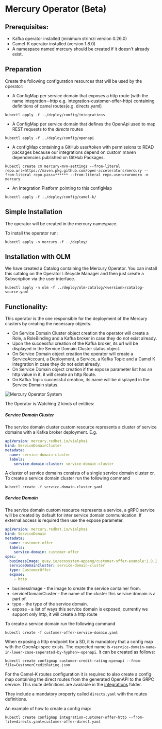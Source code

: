 # Mercury Operator (Beta)
## Prerequisites:

- Kafka operator installed (minimum strimzi version 0.26.0)
- Camel-K operator installed (version 1.8.0)
- A namespace named mercury should be created if it doesn't already exist.

## Preparation

Create the following configuration resources that will be used by the operator:

- A ConfigMap per service domain that exposes a http route
  (with the name integration-<service-domain-name>-http e.g. integration-customer-offer-http)
  containing definitions of camel routes(e.g. directs.yaml)

```shell
kubectl apply -f ../deploy/config/integrations
```

- A ConfigMap per service domain that defines the OpenApi used to map REST requests to the
  _directs_ routes

```shell
kubectl apply -f ../deploy/config/openapi
```

- A configMap containing a GitHub user/token with permissions to READ packages because our
integrations depend on custom maven dependencies published on GitHub Packages.

```shell
kubectl create cm mercury-mvn-settings --from-literal repo.url=https://maven.pkg.github.com/open-accelerators/mercury --from-literal repo.pass=****** --from-literal repo.user=ruromero -n mercury
```

- An Integration Platform pointing to this configMap

```shell
kubectl apply -f ../deploy/config/camel-k/
```

## Simple Installation

The operator will be created in the mercury namespace.

To install the operator run:

```shell
kubectl apply -n mercury -f ../deploy/
```

## Installation with OLM

We have created a Catalog containing the Mercury Operator. You can install this catalog on the 
Operator Lifecycle Manager and then just create a Subscription via the user interface.

```shell
kubectl apply -n olm -f ../deploy/olm-catalog/<version>/catalog-source.yaml
```

## Functionality:
This operator is the one responsible for the deployment of the Mercury clusters by creating the necessary objects.
* On Service Domain Cluster object creation the operator will create a Role, a RoleBinding and a Kafka broker in case they do not exist already.
* Upon the successful creation of the Kafka broker, its url will be displayed in the Service Domain Cluster status object.
* On Service Domain object creation the operator will create a ServiceAccount, a Deployment, a Service, a Kafka Topic and a Camel K Integration in case they do not exist already.
* On Service Domain object creation if the expose parameter list has an http value in it, it will create an http Route.
* On Kafka Topic successful creation, its name will be displayed in the Service Domain status.

![Mercury Operator System](images/mercury-operator.png)

The Operator is Watching 2 kinds of entities:

##### Service Domain Cluster
The service domain cluster custom resource represents a cluster of service domains with a Kafka broker deployment.
E.g.
```yaml
apiVersion: mercury.redhat.io/v1alpha1
kind: ServiceDomainCluster
metadata:
  name: service-domain-cluster
  labels:
    service-domain-cluster: service-domain-cluster
```

A cluster of service domains consists of a single service domain cluster cr.
To create a service domain cluster run the following command
```shell
kubectl create -f service-domain-cluster.yaml
```

##### Service Domain
The service domain custom resource represents a service, a gRPC service will be created by default for inter service domain communication. 
If external access is required then use the expose parameter.
```yaml
apiVersion: mercury.redhat.io/v1alpha1
kind: ServiceDomain
metadata:
  name: customer-offer
  labels:
    service-domain: customer-offer
spec:
  businessImage: quay.io/ecosystem-appeng/customer-offer-example:1.0.1
  serviceDomainCluster: service-domain-cluster
  type: CustomerOffer
  expose:
    - http
```
* businessImage - the image to create the service container from.
* serviceDomainCluster - the name of the cluster this service domain is a part of.
* type - the type of the service domain.
* expose - a list of ways this service domain is exposed, currently we support only http, it will create a http route 

To create a service domain run the following command
```shell
kubectl create -f customer-offer-service-domain.yaml
```

When exposing a http endpoint for a SD, it is mandatory that a config map with the OpenApi spec
exists. The expected name is `<service-domain-name-in-lower-case-seperated-by-hyphen>-openapi`. It can be created
as follows:

```shell
kubectl create configmap customer-credit-rating-openapi --from-file=CustomerCreditRating.json
```

For the Camel-K routes configuration it is required to also create a config map containing the direct routes
from the generated OpenAPI to the GRPC service. This route definitions are available in the
[integrations](../integrations/camel-k) folder.

They include a mandatory property called `directs.yaml` with the routes definitions.

An example of how to create a config map:

```shell
kubectl create configmap integration-customer-offer-http --from-file=directs.yaml=customer-offer-direct.yaml
```
